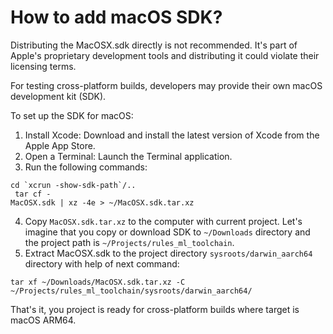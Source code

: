 # How to add macOS SDK?

Distributing the MacOSX.sdk directly is not recommended. 
It's part of Apple's proprietary development tools and distributing 
it could violate their licensing terms.

For testing cross-platform builds, developers may provide their own macOS development kit (SDK).

To set up the SDK for macOS:
1. Install Xcode: Download and install the latest version of Xcode from the Apple App Store.
2. Open a Terminal: Launch the Terminal application.
3. Run the following commands:

<code>cd &#96;xcrun -show-sdk-path&#96;/..</code>
<br />
<code>
    tar cf - MacOSX.sdk | xz -4e > ~/MacOSX.sdk.tar.xz
</code>
<br />

4. Copy `MacOSX.sdk.tar.xz` to the computer with current project. 
Let's imagine that you copy or download SDK to `~/Downloads` directory and the project path is 
`~/Projects/rules_ml_toolchain`. 
5. Extract MacOSX.sdk to the project directory `sysroots/darwin_aarch64` directory with help of next command:

`tar xf ~/Downloads/MacOSX.sdk.tar.xz -C ~/Projects/rules_ml_toolchain/sysroots/darwin_aarch64/`

That's it, you project is ready for cross-platform builds where target is macOS ARM64.
